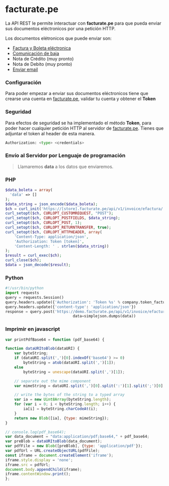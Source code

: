 # facturate.pe
La API REST le permite interactuar con **facturate.pe** para que pueda enviar sus documentos eléctronicos por una petición HTTP.

Los documentos elétronicos que puede enviar son:

* [Factura y Boleta eléctronica](docs/INVOICE.md)
* [Comunicación de baja](docs/UNSUBSCRIBE.md)
* Nota de Crédito (muy pronto)
* Nota de Debito (muy pronto)
* [Enviar email](docs/SEND_EMAIL.md)


### Configuración
Para poder empezar a enviar sus documentos eléctronicos tiene que crearse una cuenta en [facturate.pe](https://facturate.pe), validar tu cuenta y obtener el **Token**

### Seguridad
Para efectos de seguridad se ha implementado el método **Token**, para poder hacer cualquier petición HTTP al servidor de [facturate.pe](https://facturate.pe). Tienes que adjuntar el token al header de esta manera. 

```py
Authorization: <type> <credentials>
```

### Envío al Servidor por Lenguaje de programación
> Llamaremos **data** a los datos que enviaremos.

### PHP

```php
$data_boleta = array(
  'data' => []
);
$data_string = json_encode($data_boleta);
$ch = curl_init('https://[store].facturate.pe/api/v1/invoice/efactura/');
curl_setopt($ch, CURLOPT_CUSTOMREQUEST, "POST");
curl_setopt($ch, CURLOPT_POSTFIELDS, $data_string);
curl_setopt($ch, CURLOPT_POST, 1);
curl_setopt($ch, CURLOPT_RETURNTRANSFER, true);
curl_setopt($ch, CURLOPT_HTTPHEADER, array(
    'Content-Type: application/json',
    'Authorization: Token [token]',
    'Content-Length: ' . strlen($data_string))
);
$result = curl_exec($ch);
curl_close($ch);
$data = json_decode($result);
```

### Python
```py
#!/usr/bin/python
import requests
query = requests.Session()
query.headers.update({'Authorization': 'Token %s' % company.token_facturate})
query.headers.update({'content-type': 'application/json'})
response = query.post('https://demo.facturate.pe/api/v1/invoice/efactura/' ,
                              data=simplejson.dumps(data))
```

### Imprimir en javascript
```js
var printPdfBase64 = function (pdf_base64) {

function dataURItoBlob(dataURI) {
    var byteString;
    if (dataURI.split(',')[0].indexOf('base64') >= 0)
        byteString = atob(dataURI.split(',')[1]);
    else
        byteString = unescape(dataURI.split(',')[1]);

    // separate out the mime component
    var mimeString = dataURI.split(',')[0].split(':')[1].split(';')[0];

    // write the bytes of the string to a typed array
    var ia = new Uint8Array(byteString.length);
    for (var i = 0; i < byteString.length; i++) {
        ia[i] = byteString.charCodeAt(i);
    }
    return new Blob([ia], {type: mimeString});
}

// console.log(pdf_base64);
var data_document = "data:application/pdf;base64," + pdf_base64;
var preBlob = dataURItoBlob(data_document);
var pdfFile = new Blob([preBlob], {type: 'application/pdf'});
var pdfUrl = URL.createObjectURL(pdfFile);
const iframe = document.createElement('iframe');
iframe.style.display = 'none';
iframe.src = pdfUrl;
document.body.appendChild(iframe);
iframe.contentWindow.print();
};
```
